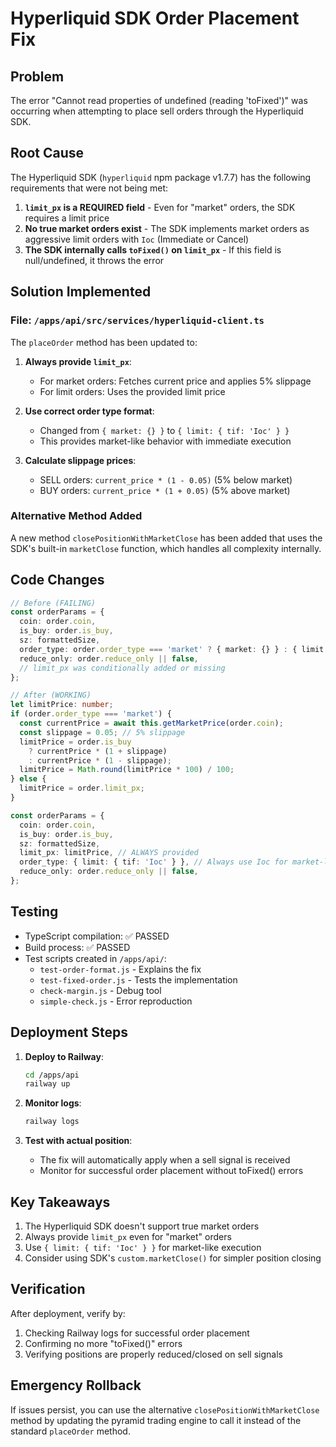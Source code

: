 # Hyperliquid SDK Order Placement Fix

## Problem
The error "Cannot read properties of undefined (reading 'toFixed')" was occurring when attempting to place sell orders through the Hyperliquid SDK.

## Root Cause
The Hyperliquid SDK (`hyperliquid` npm package v1.7.7) has the following requirements that were not being met:

1. **`limit_px` is a REQUIRED field** - Even for "market" orders, the SDK requires a limit price
2. **No true market orders exist** - The SDK implements market orders as aggressive limit orders with `Ioc` (Immediate or Cancel)
3. **The SDK internally calls `toFixed()` on `limit_px`** - If this field is null/undefined, it throws the error

## Solution Implemented

### File: `/apps/api/src/services/hyperliquid-client.ts`

The `placeOrder` method has been updated to:

1. **Always provide `limit_px`**:
   - For market orders: Fetches current price and applies 5% slippage
   - For limit orders: Uses the provided limit price

2. **Use correct order type format**:
   - Changed from `{ market: {} }` to `{ limit: { tif: 'Ioc' } }`
   - This provides market-like behavior with immediate execution

3. **Calculate slippage prices**:
   - SELL orders: `current_price * (1 - 0.05)` (5% below market)
   - BUY orders: `current_price * (1 + 0.05)` (5% above market)

### Alternative Method Added

A new method `closePositionWithMarketClose` has been added that uses the SDK's built-in `marketClose` function, which handles all complexity internally.

## Code Changes

```typescript
// Before (FAILING)
const orderParams = {
  coin: order.coin,
  is_buy: order.is_buy,
  sz: formattedSize,
  order_type: order.order_type === 'market' ? { market: {} } : { limit: { tif: 'Ioc' } },
  reduce_only: order.reduce_only || false,
  // limit_px was conditionally added or missing
};

// After (WORKING)
let limitPrice: number;
if (order.order_type === 'market') {
  const currentPrice = await this.getMarketPrice(order.coin);
  const slippage = 0.05; // 5% slippage
  limitPrice = order.is_buy
    ? currentPrice * (1 + slippage)
    : currentPrice * (1 - slippage);
  limitPrice = Math.round(limitPrice * 100) / 100;
} else {
  limitPrice = order.limit_px;
}

const orderParams = {
  coin: order.coin,
  is_buy: order.is_buy,
  sz: formattedSize,
  limit_px: limitPrice, // ALWAYS provided
  order_type: { limit: { tif: 'Ioc' } }, // Always use Ioc for market-like behavior
  reduce_only: order.reduce_only || false,
};
```

## Testing
- TypeScript compilation: ✅ PASSED
- Build process: ✅ PASSED
- Test scripts created in `/apps/api/`:
  - `test-order-format.js` - Explains the fix
  - `test-fixed-order.js` - Tests the implementation
  - `check-margin.js` - Debug tool
  - `simple-check.js` - Error reproduction

## Deployment Steps

1. **Deploy to Railway**:
   ```bash
   cd /apps/api
   railway up
   ```

2. **Monitor logs**:
   ```bash
   railway logs
   ```

3. **Test with actual position**:
   - The fix will automatically apply when a sell signal is received
   - Monitor for successful order placement without toFixed() errors

## Key Takeaways

1. The Hyperliquid SDK doesn't support true market orders
2. Always provide `limit_px` even for "market" orders
3. Use `{ limit: { tif: 'Ioc' } }` for market-like execution
4. Consider using SDK's `custom.marketClose()` for simpler position closing

## Verification

After deployment, verify by:
1. Checking Railway logs for successful order placement
2. Confirming no more "toFixed()" errors
3. Verifying positions are properly reduced/closed on sell signals

## Emergency Rollback

If issues persist, you can use the alternative `closePositionWithMarketClose` method by updating the pyramid trading engine to call it instead of the standard `placeOrder` method.